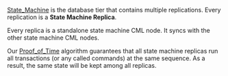 [State_Machine](State_Machine.md) is the database tier that contains multiple replications. Every replication is a **State Machine Replica**.

Every replica is a standalone state machine CML node. It syncs with the other state machine CML nodes. 

Our [Proof_of_Time](consensus.md#proof-of-time) algorithm guarantees that all state machine replicas run all transactions (or any called commands) at the same sequence. As a result, the same state will be kept among all replicas.
